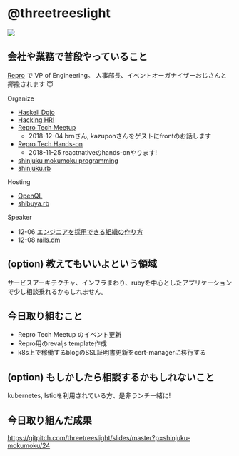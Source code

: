 # @threetreeslight

![](https://avatars3.githubusercontent.com/u/1057490?s=100&v=4)

## 会社や業務で普段やっていること

[Repro](https://repro.io) で VP of Engineering。
人事部長、イベントオーガナイザーおじさんと揶揄されます :innocent:

Organize

- [Haskell Dojo](https://shinjukuhs.connpass.com/)
- [Hacking HR!](https://hacking-hr.connpass.com/)
- [Repro Tech Meetup](https://repro-tech.connpass.com/)
  - 2018-12-04 brnさん, kazuponさんをゲストにfrontのお話します
- [Repro Tech Hands-on](https://repro-tech.connpass.com/)
  - 2018-11-25 reactnativeのhands-onやります!
- [shinjuku mokumoku programming](https://shinjuku-mokumoku.connpass.com/)
- [shinjuku.rb](https://shinjukurb.connpass.com/)

Hosting

- [OpenQL](https://openql.connpass.com/)
- [shibuya.rb](https://shibuyarb.doorkeeper.jp/)

Speaker

- 12-06 [エンジニアを採用できる組織の作り方](https://scouty.connpass.com/event/101556/preview/)
- 12-08 [rails.dm](https://techplay.jp/event/702297)

## (option) 教えてもいいよという領域

サービスアーキテクチャ、インフラまわり、rubyを中心としたアプリケーションで少し相談乗れるかもしれません。

## 今日取り組むこと

- Repro Tech Meetup のイベント更新
- Repro用のrevaljs template作成
- k8s上で稼働するblogのSSL証明書更新をcert-managerに移行する

## (option) もしかしたら相談するかもしれないこと

kubernetes, Istioを利用されている方、是非ランチ一緒に!

## 今日取り組んだ成果

https://gitpitch.com/threetreeslight/slides/master?p=shinjuku-mokumoku/24
